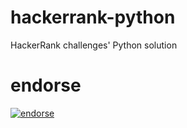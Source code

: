 hackerrank-python
=================

HackerRank challenges' Python solution

endorse
=======
[![endorse](http://api.coderwall.com/hzhang/endorsecount.png)](http://coderwall.com/hzhang)
